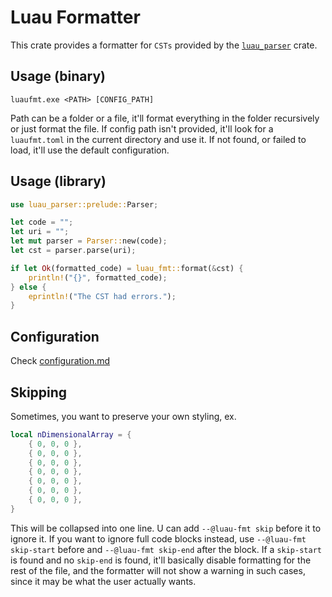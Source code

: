 # Luau Formatter

This crate provides a formatter for `CSTs` provided by the [`luau_parser`](https://github.com/msix29/luau-parser) crate.

## Usage (binary)

```pwsh
luaufmt.exe <PATH> [CONFIG_PATH]
```

Path can be a folder or a file, it'll format everything in the folder recursively or just format the file.
If config path isn't provided, it'll look for a `luaufmt.toml` in the current directory and use it. If not found, or failed to load, it'll use the default configuration.

## Usage (library)

```rust
use luau_parser::prelude::Parser;

let code = "";
let uri = "";
let mut parser = Parser::new(code);
let cst = parser.parse(uri);

if let Ok(formatted_code) = luau_fmt::format(&cst) {
    println!("{}", formatted_code);
} else {
    eprintln!("The CST had errors.");
}
```

## Configuration

Check [configuration.md](configuration.md)

## Skipping

Sometimes, you want to preserve your own styling, ex.

```lua
local nDimensionalArray = {
    { 0, 0, 0 },
    { 0, 0, 0 },
    { 0, 0, 0 },
    { 0, 0, 0 },
    { 0, 0, 0 },
    { 0, 0, 0 },
    { 0, 0, 0 },
}
```

This will be collapsed into one line. U can add `--@luau-fmt skip` before it to ignore it.
If you want to ignore full code blocks instead, use `--@luau-fmt skip-start` before and `--@luau-fmt skip-end` after the block. If a `skip-start` is found and no `skip-end` is found, it'll basically disable formatting for the rest of the file, and the formatter will not show a warning in such cases, since it may be what the user actually wants.
